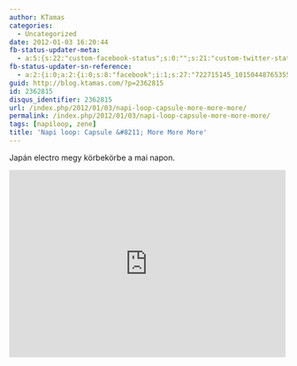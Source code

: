 ```yaml
---
author: KTamas
categories:
  - Uncategorized
date: 2012-01-03 16:20:44
fb-status-updater-meta:
  - a:5:{s:22:"custom-facebook-status";s:0:"";s:21:"custom-twitter-status";s:0:"";s:7:"fb-push";s:1:"1";s:7:"tw-push";s:1:"1";s:4:"push";s:1:"1";}
fb-status-updater-sn-reference:
  - a:2:{i:0;a:2:{i:0;s:8:"facebook";i:1;s:27:"722715145_10150448765355146";}i:1;a:2:{i:0;s:7:"twitter";i:1;s:18:"154220667242414081";}}
guid: http://blog.ktamas.com/?p=2362815
id: 2362815
disqus_identifier: 2362815
url: /index.php/2012/01/03/napi-loop-capsule-more-more-more/
permalink: /index.php/2012/01/03/napi-loop-capsule-more-more-more/
tags: [napiloop, zene]
title: 'Napi loop: Capsule &#8211; More More More'
---
```


Japán electro megy körbekörbe a mai napon.

<iframe width="500" height="339" src="http://www.youtube.com/embed/XVtSuw0kTvI" frameborder="0" allowfullscreen=""></iframe></p>
